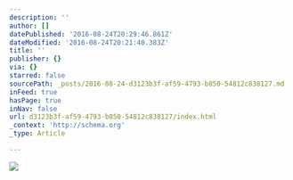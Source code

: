 ```yaml
---
description: ''
author: []
datePublished: '2016-08-24T20:29:46.861Z'
dateModified: '2016-08-24T20:21:40.383Z'
title: ''
publisher: {}
via: {}
starred: false
sourcePath: _posts/2016-08-24-d3123b3f-af59-4793-b850-54812c838127.md
inFeed: true
hasPage: true
inNav: false
url: d3123b3f-af59-4793-b850-54812c838127/index.html
_context: 'http://schema.org'
_type: Article

---
```

![](https://the-grid-user-content.s3-us-west-2.amazonaws.com/b04c0596-d1ff-48ef-883b-6faafa7bba78.jpg)